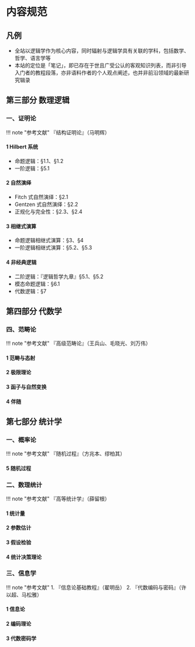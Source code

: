 # 内容规范

## 凡例
- 全站以逻辑学作为核心内容，同时辐射与逻辑学具有关联的学科，包括数学、哲学、语言学等
- 本站的定位是「笔记」，即已存在于世且广受公认的客观知识列表，而非引导入门者的教程段落，亦非语料作者的个人观点阐述，也并非前沿领域的最新研究辑录

## 第三部分 数理逻辑
### 一、证明论

!!! note "参考文献"
    『结构证明论』（马明辉）

#### 1 Hilbert 系统
- 命题逻辑：§1.1、§1.2
- 一阶逻辑：§5.1

#### 2 自然演绎
- Fitch 式自然演绎：§2.1
- Gentzen 式自然演绎：§2.2
- 正规化与完全性：§2.3、§2.4

#### 3 相继式演算
- 命题逻辑相继式演算：§3、§4
- 一阶逻辑相继式演算：§5.2、§5.3

#### 4 非经典逻辑
- 二阶逻辑：『逻辑哲学九章』§5.1、§5.2
- 模态命题逻辑：§6.1
- 代数逻辑：§7

## 第四部分 代数学
### 四、范畴论

!!! note "参考文献"
    『高级范畴论』（王兵山、毛晓光、刘万伟）

#### 1 范畴与态射

#### 2 极限理论

#### 3 函子与自然变换

#### 4 伴随

## 第七部分 统计学
### 一、概率论

!!! note "参考文献"
    『随机过程』（方兆本、缪柏其）

#### 5 随机过程

### 二、数理统计

!!! note "参考文献"
    『高等统计学』（薛留根）

#### 1 统计量

#### 2 参数估计

#### 3 假设检验

#### 4 统计决策理论

### 三、信息学

!!! note "参考文献"
    1. 『信息论基础教程』（翟明岳）
    2. 『代数编码与密码』（许以超、马松雅）

#### 1 信息论

#### 2 编码理论

#### 3 代数密码学

